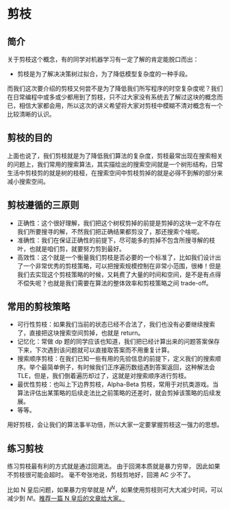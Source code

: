 # 剪枝

## 简介

关于剪枝这个概念，有的同学对机器学习有一定了解的肯定能脱口而出：

-   剪枝是为了解决决策树过拟合，为了降低模型复杂度的一种手段。

而我们这次要介绍的剪枝又何尝不是为了降低我们所写程序的时空复杂度呢？我们在日常编程中或多或少都用到了剪枝，只不过大家没有系统去了解过这块的概念而已，相信大家都会用，所以这次的讲义希望将大家对剪枝中模糊不清对概念有一个比较清晰的认识。

## 剪枝的目的

上面也说了，我们剪枝就是为了降低我们算法的复杂度，剪枝最常出现在搜索相关的问题上，我们常用的搜索算法，其实描绘出的搜索空间就是一个树形结构，日常生活中剪枝剪的就是树的枝桠，在搜索空间中剪枝剪掉的就是必得不到解的部分来减小搜索空间。

## 剪枝遵循的三原则

-   正确性：这个很好理解，我们把这个树杈剪掉的前提是剪掉的这块一定不存在我们所要搜寻的解，不然我们把正确结果都剪没了，那还搜索个啥呢。
-   准确性：我们在保证正确性的前提下，尽可能多的剪掉不包含所搜寻解的枝叶，也就是咱们剪，就要努力剪到最好。
-   高效性：这个就是一个衡量我们剪枝是否必要的一个标准了，比如我们设计出了一个非常优秀的剪枝策略，可以把搜索规模控制在非常小范围，很棒！但是我们去实现这个剪枝策略的时候，又耗费了大量的时间和空间，是不是有点得不偿失呢？也就是我们需要在算法的整体效率和剪枝策略之间 trade-off。

## 常用的剪枝策略

-   可行性剪枝：如果我们当前的状态已经不合法了，我们也没有必要继续搜索了，直接把这块搜索空间剪掉，也就是 return。
-   记忆化：常做 dp 题的同学应该也知道，我们把已经计算出来的问题答案保存下来，下次遇到该问题就可以直接取答案而不用重复计算。
-   搜索顺序剪枝：在我们已知一些有用的先验信息的前提下，定义我们的搜索顺序。举个最简单例子，有时候我们正序遍历数组遇到答案返回，这种解法会 TLE，但是，我们倒着遍历却过了，这就是对搜索顺序进行剪枝。
-   最优性剪枝：也叫上下边界剪枝，Alpha-Beta 剪枝，常用于对抗类游戏。当算法评估出某策略的后续走法比之前策略的还差时，就会剪掉该策略的后续发展。
-   等等。

用好剪枝，会让我们的算法事半功倍，所以大家一定要掌握剪枝这一强力的思想。

## 练习剪枝

练习剪枝最有利的方式就是通过回溯法。 由于回溯本质就是暴力穷举， 因此如果不剪枝很可能会超时。 毫不夸张地说，剪枝剪地好，回溯 AC 少不了。

比如 N 皇后问题，如果暴力穷举就是 $N ^ N$，如果使用剪枝则可大大减少时间，可以减少到 $N!$。[推荐一篇 N 皇后的文章给大家。](https://old-panda.com/2020/12/12/eight-queens-puzzle/?hmsr=toutiao.io&utm_medium=toutiao.io&utm_source=toutiao.io)